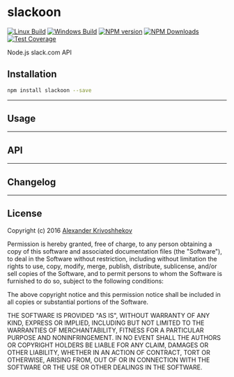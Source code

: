 # slackoon

[![Linux Build][travis-image]][travis-url]
[![Windows Build][appveyor-image]][appveyor-url]
[![NPM version][npm-v-image]][npm-url]
[![NPM Downloads][npm-dm-image]][npm-url]
[![Test Coverage][coveralls-image]][coveralls-url]

Node.js slack.com API


## Installation
```sh
npm install slackoon --save
```

--------------------------------------------------------------------------------

## Usage

--------------------------------------------------------------------------------

## API

--------------------------------------------------------------------------------

## Changelog

--------------------------------------------------------------------------------

## License
Copyright (c)  2016 [Alexander Krivoshhekov][github-author-link]

Permission is hereby granted, free of charge, to any person obtaining a copy of this software and associated documentation files (the "Software"), to deal in the Software without restriction, including without limitation the rights to use, copy, modify, merge, publish, distribute, sublicense, and/or sell copies of the Software, and to permit persons to whom the Software is furnished to do so, subject to the following conditions:

The above copyright notice and this permission notice shall be included in all copies or substantial portions of the Software.

THE SOFTWARE IS PROVIDED "AS IS", WITHOUT WARRANTY OF ANY KIND, EXPRESS OR IMPLIED, INCLUDING BUT NOT LIMITED TO THE WARRANTIES OF MERCHANTABILITY, FITNESS FOR A PARTICULAR PURPOSE AND NONINFRINGEMENT. IN NO EVENT SHALL THE AUTHORS OR COPYRIGHT HOLDERS BE LIABLE FOR ANY CLAIM, DAMAGES OR OTHER LIABILITY, WHETHER IN AN ACTION OF CONTRACT, TORT OR OTHERWISE, ARISING FROM, OUT OF OR IN CONNECTION WITH THE SOFTWARE OR THE USE OR OTHER DEALINGS IN THE SOFTWARE.

[github-author-link]: http://github.com/SuperPaintman
[npm-url]: https://www.npmjs.com/package/slackoon
[npm-v-image]: https://img.shields.io/npm/v/slackoon.svg
[npm-dm-image]: https://img.shields.io/npm/dm/slackoon.svg
[travis-image]: https://img.shields.io/travis/SuperPaintman/slackoon/master.svg?label=linux
[travis-url]: https://travis-ci.org/SuperPaintman/slackoon
[appveyor-image]: https://img.shields.io/appveyor/ci/SuperPaintman/slackoon/master.svg?label=windows
[appveyor-url]: https://ci.appveyor.com/project/SuperPaintman/slackoon
[coveralls-image]: https://img.shields.io/coveralls/SuperPaintman/slackoon/master.svg
[coveralls-url]: https://coveralls.io/r/SuperPaintman/slackoon?branch=master
